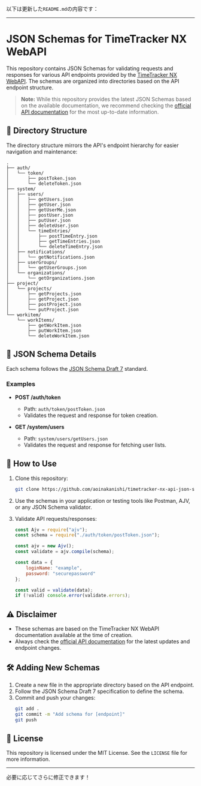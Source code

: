 以下は更新した`README.md`の内容です：

---

# JSON Schemas for TimeTracker NX WebAPI

This repository contains JSON Schemas for validating requests and responses for various API endpoints provided by the [TimeTracker NX WebAPI](https://docs.timetracker.jp/webapi/). The schemas are organized into directories based on the API endpoint structure.

> **Note:** While this repository provides the latest JSON Schemas based on the available documentation, we recommend checking the [official API documentation](https://docs.timetracker.jp/webapi/) for the most up-to-date information.

## 📂 Directory Structure

The directory structure mirrors the API's endpoint hierarchy for easier navigation and maintenance:

```
.
├── auth/
│   └── token/
│       ├── postToken.json
│       └── deleteToken.json
├── system/
│   ├── users/
│   │   ├── getUsers.json
│   │   ├── getUser.json
│   │   ├── getUserMe.json
│   │   ├── postUser.json
│   │   ├── putUser.json
│   │   ├── deleteUser.json
│   │   └── timeEntries/
│   │       ├── postTimeEntry.json
│   │       ├── getTimeEntries.json
│   │       └── deleteTimeEntry.json
│   ├── notifications/
│   │   └── getNotifications.json
│   ├── userGroups/
│   │   └── getUserGroups.json
│   └── organizations/
│       └── getOrganizations.json
├── project/
│   └── projects/
│       ├── getProjects.json
│       ├── getProject.json
│       ├── postProject.json
│       └── putProject.json
└── workitem/
    └── workItems/
        ├── getWorkItem.json
        ├── putWorkItem.json
        └── deleteWorkItem.json
```

## 🧩 JSON Schema Details

Each schema follows the [JSON Schema Draft 7](https://json-schema.org/specification-links.html#draft-7) standard.

### Examples

- **POST /auth/token**
  - Path: `auth/token/postToken.json`
  - Validates the request and response for token creation.

- **GET /system/users**
  - Path: `system/users/getUsers.json`
  - Validates the request and response for fetching user lists.

## 🚀 How to Use

1. Clone this repository:
   ```bash
   git clone https://github.com/aoinakanishi/timetracker-nx-api-json-schema.git
   ```

2. Use the schemas in your application or testing tools like Postman, AJV, or any JSON Schema validator.

3. Validate API requests/responses:
   ```javascript
   const Ajv = require("ajv");
   const schema = require("./auth/token/postToken.json");

   const ajv = new Ajv();
   const validate = ajv.compile(schema);

   const data = {
       loginName: "example",
       password: "securepassword"
   };

   const valid = validate(data);
   if (!valid) console.error(validate.errors);
   ```

## ⚠️ Disclaimer

- These schemas are based on the TimeTracker NX WebAPI documentation available at the time of creation.
- Always check the [official API documentation](https://docs.timetracker.jp/webapi/) for the latest updates and endpoint changes.

## 🛠️ Adding New Schemas

1. Create a new file in the appropriate directory based on the API endpoint.
2. Follow the JSON Schema Draft 7 specification to define the schema.
3. Commit and push your changes:
   ```bash
   git add .
   git commit -m "Add schema for [endpoint]"
   git push
   ```

## 📄 License

This repository is licensed under the MIT License. See the `LICENSE` file for more information.

---

必要に応じてさらに修正できます！